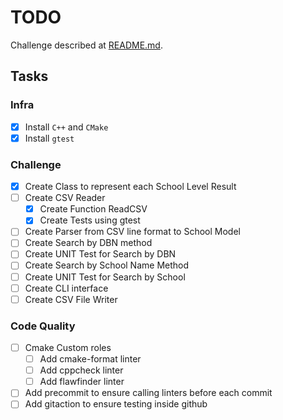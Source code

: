 # TODO

Challenge described at [README.md](README.md).

## Tasks

### Infra
 * [x] Install `C++` and `CMake`
 * [x] Install `gtest`

### Challenge
 * [x] Create Class to represent each School Level Result
 * [ ] Create CSV Reader
   * [x] Create Function ReadCSV
   * [x] Create Tests using gtest
 * [ ] Create Parser from CSV line format to School Model
 * [ ] Create Search by DBN method
 * [ ] Create UNIT Test for Search by DBN
 * [ ] Create Search by School Name Method
 * [ ] Create UNIT Test for Search by School
 * [ ] Create CLI interface
 * [ ] Create CSV File Writer

### Code Quality
 * [ ] Cmake Custom roles
   * [ ] Add cmake-format linter
   * [ ] Add cppcheck linter
   * [ ] Add flawfinder linter
 * [ ] Add precommit to ensure calling linters before each commit
 * [ ] Add gitaction to ensure testing inside github